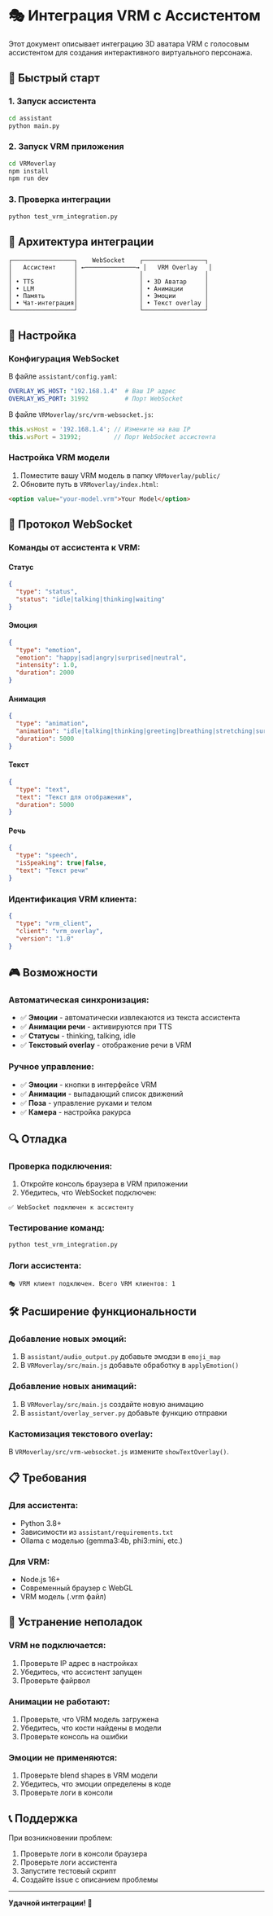 # 🎭 Интеграция VRM с Ассистентом

Этот документ описывает интеграцию 3D аватара VRM с голосовым ассистентом для создания интерактивного виртуального персонажа.

## 🚀 Быстрый старт

### 1. Запуск ассистента
```bash
cd assistant
python main.py
```

### 2. Запуск VRM приложения
```bash
cd VRMoverlay
npm install
npm run dev
```

### 3. Проверка интеграции
```bash
python test_vrm_integration.py
```

## 📡 Архитектура интеграции

```
┌─────────────────┐    WebSocket    ┌─────────────────┐
│   Ассистент     │ ←──────────────→ │   VRM Overlay   │
│                 │                 │                 │
│ • TTS           │                 │ • 3D Аватар     │
│ • LLM           │                 │ • Анимации      │
│ • Память        │                 │ • Эмоции        │
│ • Чат-интеграция│                 │ • Текст overlay │
└─────────────────┘                 └─────────────────┘
```

## 🔧 Настройка

### Конфигурация WebSocket
В файле `assistant/config.yaml`:
```yaml
OVERLAY_WS_HOST: "192.168.1.4"  # Ваш IP адрес
OVERLAY_WS_PORT: 31992          # Порт WebSocket
```

В файле `VRMoverlay/src/vrm-websocket.js`:
```javascript
this.wsHost = '192.168.1.4'; // Измените на ваш IP
this.wsPort = 31992;         // Порт WebSocket ассистента
```

### Настройка VRM модели
1. Поместите вашу VRM модель в папку `VRMoverlay/public/`
2. Обновите путь в `VRMoverlay/index.html`:
```html
<option value="your-model.vrm">Your Model</option>
```

## 📨 Протокол WebSocket

### Команды от ассистента к VRM:

#### Статус
```json
{
  "type": "status",
  "status": "idle|talking|thinking|waiting"
}
```

#### Эмоция
```json
{
  "type": "emotion",
  "emotion": "happy|sad|angry|surprised|neutral",
  "intensity": 1.0,
  "duration": 2000
}
```

#### Анимация
```json
{
  "type": "animation",
  "animation": "idle|talking|thinking|greeting|breathing|stretching|surprise|excitement|listening",
  "duration": 5000
}
```

#### Текст
```json
{
  "type": "text",
  "text": "Текст для отображения",
  "duration": 5000
}
```

#### Речь
```json
{
  "type": "speech",
  "isSpeaking": true|false,
  "text": "Текст речи"
}
```

### Идентификация VRM клиента:
```json
{
  "type": "vrm_client",
  "client": "vrm_overlay",
  "version": "1.0"
}
```

## 🎮 Возможности

### Автоматическая синхронизация:
- ✅ **Эмоции** - автоматически извлекаются из текста ассистента
- ✅ **Анимации речи** - активируются при TTS
- ✅ **Статусы** - thinking, talking, idle
- ✅ **Текстовый overlay** - отображение речи в VRM

### Ручное управление:
- ✅ **Эмоции** - кнопки в интерфейсе VRM
- ✅ **Анимации** - выпадающий список движений
- ✅ **Поза** - управление руками и телом
- ✅ **Камера** - настройка ракурса

## 🔍 Отладка

### Проверка подключения:
1. Откройте консоль браузера в VRM приложении
2. Убедитесь, что WebSocket подключен:
```
✅ WebSocket подключен к ассистенту
```

### Тестирование команд:
```bash
python test_vrm_integration.py
```

### Логи ассистента:
```
🎭 VRM клиент подключен. Всего VRM клиентов: 1
```

## 🛠️ Расширение функциональности

### Добавление новых эмоций:
1. В `assistant/audio_output.py` добавьте эмодзи в `emoji_map`
2. В `VRMoverlay/src/main.js` добавьте обработку в `applyEmotion()`

### Добавление новых анимаций:
1. В `VRMoverlay/src/main.js` создайте новую анимацию
2. В `assistant/overlay_server.py` добавьте функцию отправки

### Кастомизация текстового overlay:
В `VRMoverlay/src/vrm-websocket.js` измените `showTextOverlay()`.

## 📋 Требования

### Для ассистента:
- Python 3.8+
- Зависимости из `assistant/requirements.txt`
- Ollama с моделью (gemma3:4b, phi3:mini, etc.)

### Для VRM:
- Node.js 16+
- Современный браузер с WebGL
- VRM модель (.vrm файл)

## 🚨 Устранение неполадок

### VRM не подключается:
1. Проверьте IP адрес в настройках
2. Убедитесь, что ассистент запущен
3. Проверьте файрвол

### Анимации не работают:
1. Проверьте, что VRM модель загружена
2. Убедитесь, что кости найдены в модели
3. Проверьте консоль на ошибки

### Эмоции не применяются:
1. Проверьте blend shapes в VRM модели
2. Убедитесь, что эмоции определены в коде
3. Проверьте логи в консоли

## 📞 Поддержка

При возникновении проблем:
1. Проверьте логи в консоли браузера
2. Проверьте логи ассистента
3. Запустите тестовый скрипт
4. Создайте issue с описанием проблемы

---

**Удачной интеграции! 🎉** 